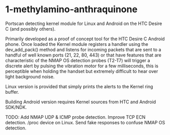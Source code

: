 1-methylamino-anthraquinone
===========================

Portscan detecting kernel module for Linux and Android on the HTC Desire C (and possibly others). 

Primarily developed as a proof of concept tool for the HTC Desire C Android phone. Once loaded the Kernel module registers a handler using the dev_add_pack() method and listens for incoming packets that are sent to a handful of well known ports (21, 22, 80, 443) or that have features that are characteristic of the NMAP OS detection probes (T2-T7) will trigger a discrete alert by pulsing the vibration motor for a few milliseconds, this is perceptible when holding the handset but extremely difficult to hear over light background noise. 

Linux version is provided that simply prints the alerts to the Kernel ring buffer. 

Building Android version requires Kernel sources from HTC and Android SDK/NDK.

TODO: Add NMAP UDP & ICMP probe detection. Improve TCP ECN detection. /proc device on Linux. Send fake responses to confuse NMAP OS detection. 
